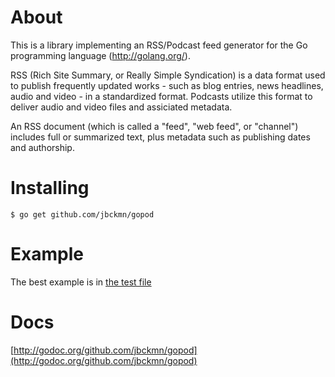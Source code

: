 About
=====

This is a library implementing an RSS/Podcast feed generator for the Go programming
language (http://golang.org/).

RSS (Rich Site Summary, or Really Simple Syndication) is a data format used to
publish frequently updated works - such as blog entries, news headlines, audio
and video - in a standardized format. Podcasts utilize this format to deliver audio and video files and assiciated metadata.

An RSS document (which is called a "feed", "web feed", or "channel") includes
full or summarized text, plus metadata such as publishing dates and authorship.


Installing
==========

    $ go get github.com/jbckmn/gopod
	
Example
=======

The best example is in [the test file](https://github.com/jbckmn/gopod/blob/master/gopod_test.go)

Docs
=======
[http://godoc.org/github.com/jbckmn/gopod](http://godoc.org/github.com/jbckmn/gopod)



